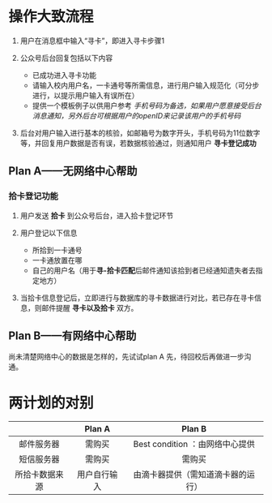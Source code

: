 # 操作大致流程

1. 用户在消息框中输入“寻卡”，即进入寻卡步骤1

2. 公众号后台回复包括以下内容

   * 已成功进入寻卡功能
   * 请输入校内用户名，一卡通号等所需信息，进行用户输入规范化（可分步进行，以提示用户输入有误所在）
   * 提供一个模板例子以供用户参考
     _手机号码为备选，如果用户愿意接受后台消息通知，另外后台可根据用户的openID来记录该用户的手机号码_
3. 后台对用户输入进行基本的核验，如邮箱号为数字开头，手机号码为11位数字等，并回复用户数据是否有误，若数据核验通过，则通知用户 **寻卡登记成功**

## Plan A——无网络中心帮助 

### 拾卡登记功能

   1. 用户发送 **拾卡** 到公众号后台，进入拾卡登记环节

   2. 用户登记以下信息

      * 所拾到一卡通号
      * 一卡通放置在哪
      * 自己的用户名（用于**寻-拾卡匹配**后邮件通知该拾到者已经通知遗失者去指定地方）

   3. 当拾卡信息登记后，立即进行与数据库的寻卡数据进行对比，若已存在寻卡信息，则邮件提醒 **寻卡以及拾卡** 双方。



## Plan B——有网络中心帮助 

尚未清楚网络中心的数据是怎样的，先试试plan A 先，待回校后再做进一步沟通。

#  两计划的对别

|         | Plan A |         Plan B          |
| :-----: | :----: | :---------------------: |
|  邮件服务器  |  需购买   | Best condition ：由网络中心提供 |
|  短信服务器  |  需购买   |           需购买           |
| 所拾卡数据来源 | 用户自行输入 |    由滴卡器提供（需知道滴卡器的运行）    |
